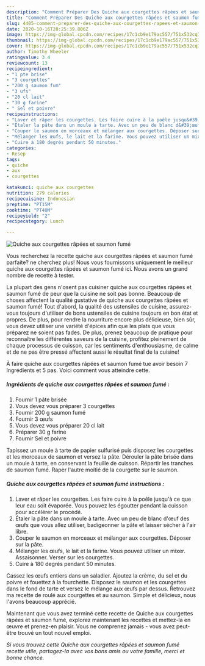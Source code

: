 ```yaml
---
description: "Comment Préparer Des Quiche aux courgettes râpées et saumon fumé"
title: "Comment Préparer Des Quiche aux courgettes râpées et saumon fumé"
slug: 4405-comment-preparer-des-quiche-aux-courgettes-rapees-et-saumon-fume
date: 2020-10-16T20:25:39.806Z
image: https://img-global.cpcdn.com/recipes/17c1cb9e179ac557/751x532cq70/quiche-aux-courgettes-rapees-et-saumon-fume-photo-principale-de-la-recette.jpg
thumbnail: https://img-global.cpcdn.com/recipes/17c1cb9e179ac557/751x532cq70/quiche-aux-courgettes-rapees-et-saumon-fume-photo-principale-de-la-recette.jpg
cover: https://img-global.cpcdn.com/recipes/17c1cb9e179ac557/751x532cq70/quiche-aux-courgettes-rapees-et-saumon-fume-photo-principale-de-la-recette.jpg
author: Timothy Wheeler
ratingvalue: 3.4
reviewcount: 13
recipeingredient:
- "1 pte brise"
- "3 courgettes"
- "200 g saumon fum"
- "3 ufs"
- "20 cl lait"
- "30 g farine"
- " Sel et poivre"
recipeinstructions:
- "Laver et râper les courgettes. Les faire cuire à la poêle jusqu&#39;à ce que leur eau soit évaporée. Vous pouvez les égoutter pendant la cuisson pour accélérer le procédé."
- "Étaler la pâte dans un moule à tarte. Avec un peu de blanc d&#39;œuf des œufs que vous allez utiliser, badigeonner la pâte et laisser sécher à l&#39;air libre."
- "Couper le saumon en morceaux et mélanger aux courgettes. Déposer sur la pâte."
- "Mélanger les œufs, le lait et la farine. Vous pouvez utiliser un mixer. Assaisonner. Verser sur les courgettes."
- "Cuire à 180 degrés pendant 50 minutes."
categories:
- Resep
tags:
- quiche
- aux
- courgettes

katakunci: quiche aux courgettes 
nutrition: 279 calories
recipecuisine: Indonesian
preptime: "PT15M"
cooktime: "PT40M"
recipeyield: "2"
recipecategory: Lunch

---
```



![Quiche aux courgettes râpées et saumon fumé](https://img-global.cpcdn.com/recipes/17c1cb9e179ac557/751x532cq70/quiche-aux-courgettes-rapees-et-saumon-fume-photo-principale-de-la-recette.jpg)

Vous recherchez la recette quiche aux courgettes râpées et saumon fumé parfaite? ne cherchez plus! Nous vous fournissons uniquement le meilleur quiche aux courgettes râpées et saumon fumé ici. Nous avons un grand nombre de recette à tester.

La plupart des gens n'osent pas cuisiner quiche aux courgettes râpées et saumon fumé de peur que la cuisine ne soit pas bonne. Beaucoup de choses affectent la qualité gustative de quiche aux courgettes râpées et saumon fumé! Tout d'abord, la qualité des ustensiles de cuisine, assurez-vous toujours d'utiliser de bons ustensiles de cuisine toujours en bon état et propres. De plus, pour rendre la nourriture encore plus délicieuse, bien sûr, vous devez utiliser une variété d'épices afin que les plats que vous préparez ne soient pas fades. De plus, prenez beaucoup de pratique pour reconnaître les différentes saveurs de la cuisine, profitez pleinement de chaque processus de cuisson, car les sentiments d'enthousiasme, de calme et de ne pas être pressé affectent aussi le résultat final de la cuisine!

<!--inarticleads1-->

À faire quiche aux courgettes râpées et saumon fumé tue avoir besoin 7 Ingrédients et 5 pas. Voici comment vous atteindre cette.

##### Ingrédients de quiche aux courgettes râpées et saumon fumé :

1. Fournir 1 pâte brisée
1. Vous devez vous préparer 3 courgettes
1. Fournir 200 g saumon fumé
1. Fournir 3 œufs
1. Vous devez vous préparer 20 cl lait
1. Préparer 30 g farine
1. Fournir  Sel et poivre


Tapissez un moule à tarte de papier sulfurisé puis disposez les courgettes et les morceaux de saumon et versez la pâte. Dérouler la pâte brisée dans un moule à tarte, en conservant la feuille de cuisson. Répartir les tranches de saumon fumé. Raper l&#39;autre moitié de la courgette sur le saumon. 

<!--inarticleads2-->

##### Quiche aux courgettes râpées et saumon fumé instructions :

1. Laver et râper les courgettes. Les faire cuire à la poêle jusqu&#39;à ce que leur eau soit évaporée. Vous pouvez les égoutter pendant la cuisson pour accélérer le procédé.
1. Étaler la pâte dans un moule à tarte. Avec un peu de blanc d&#39;œuf des œufs que vous allez utiliser, badigeonner la pâte et laisser sécher à l&#39;air libre.
1. Couper le saumon en morceaux et mélanger aux courgettes. Déposer sur la pâte.
1. Mélanger les œufs, le lait et la farine. Vous pouvez utiliser un mixer. Assaisonner. Verser sur les courgettes.
1. Cuire à 180 degrés pendant 50 minutes.


Cassez les œufs entiers dans un saladier. Ajoutez la crème, du sel et du poivre et fouettez à la fourchette. Disposez le saumon et les courgettes dans le fond de tarte et versez le mélange aux œufs par dessus. Retrouvez ma recette de roulé aux courgettes et au saumon. Simple et délicieux, nous l&#39;avons beaucoup apprécié. 

<!--inarticleads1-->

<p>
Maintenant que vous avez terminé cette recette de Quiche aux courgettes râpées et saumon fumé, explorez maintenant les recettes et mettez-la en œuvre et prenez-en plaisir. Vous ne comprenez jamais - vous avez peut-être trouvé un tout nouvel emploi.
</p>

<p>
<i>Si vous trouvez cette Quiche aux courgettes râpées et saumon fumé recette utile, partagez-la avec vos bons amis ou votre famille, merci et bonne chance.</i>
</p>
